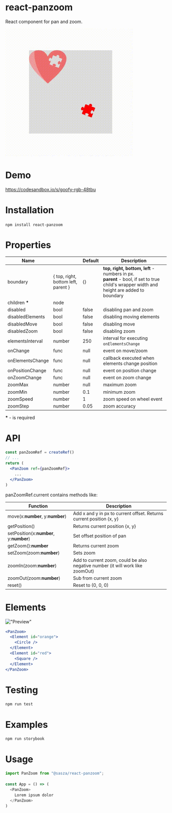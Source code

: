 # react-panzoom
React component for pan and zoom.

!["Preview"](docs/preview.gif "Example preview")

# Demo
https://codesandbox.io/s/goofy-rgb-48tbu

# Installation
```npm install react-panzoom```

# Properties

| Name | | Default | Description |
| --- | --- | --- | --- |
| boundary | { top, right, bottom left, parent } | {} | **top, right, bottom, left** - numbers in px.<br />**parent** - bool, if set to true child's wrapper width and height are added to boundary |
| children __*__ | node  |||
| disabled | bool | false | disabling pan and zoom |
| disabledElements | bool | false | disabling moving elements |
| disabledMove | bool | false | disabling move |
| disabledZoom | bool | false | disabling zoom |
| elementsInterval | number | 250 | interval for executing `onElementsChange` |
| onChange | func | null | event on move/zoom |
| onElementsChange | func | null | callback executed when elements change position |
| onPositionChange | func | null | event on position change |
| onZoomChange | func | null | event on zoom change |
| zoomMax | number | null | maximum zoom |
| zoomMin | number | 0.1 | minimum zoom |
| zoomSpeed | number | 1 | zoom speed on wheel event |
| zoomStep | number | 0.05 | zoom accuracy |

__*__ - is required

# API
```jsx
const panZoomRef = createRef()
// ...
return (
  <PanZoom ref={panZoomRef}>
    ...
  </PanZoom>
)
```

panZoomRef.current contains methods like:

| Function | Description |
| --- | --- |
| move(x:**number**, y:**number**) | Add x and y in px to current offset. Returns current position {x, y} |
| getPosition() | Returns current position {x, y} |
| setPosition(x:**number**, y:**number**) | Set offset position of pan |
| getZoom():**number** | Returns current zoom |
| setZoom(zoom:**number**) | Sets zoom |
| zoomIn(zoom:**number**) | Add to current zoom, could be also negative number (it will work like zoomOut) |
| zoomOut(zoom:**number**) | Sub from current zoom |
| reset() | Reset to (0, 0, 0) |

# Elements

!["Preview"](docs/heart.gif "Heart")

```jsx
<PanZoom>
  <Element id="orange">
    <Circle />
  </Element>
  <Element id="red">
    <Square />
  </Element>
</PanZoom>
```

# Testing
```
npm run test
```

# Examples
```
npm run storybook
```

# Usage
```javascript
import PanZoom from "@sasza/react-panzoom";

const App = () => (
  <PanZoom>
    Lorem ipsum dolor
  </PanZoom>
)
```